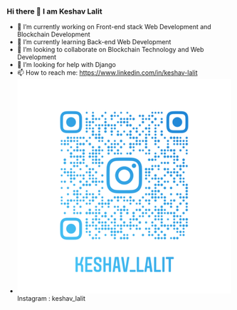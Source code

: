 ### Hi there 👋 I am Keshav Lalit

- 🔭 I’m currently working on Front-end stack Web Development and Blockchain Development
- 🌱 I’m currently learning Back-end Web Development
- 👯 I’m looking to collaborate on Blockchain Technology and Web Development
- 🤔 I’m looking for help with Django
- 📫 How to reach me: https://www.linkedin.com/in/keshav-lalit
-  <img src="keshav_lalit_nametag.png" style="heigth : 100px">  Instagram : keshav_lalit 


